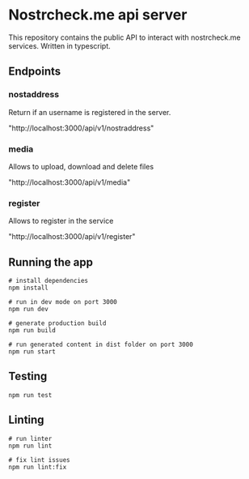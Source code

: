 # Nostrcheck.me api server

This repository contains the public API to interact with nostrcheck.me services. Written in typescript.

## Endpoints

### nostaddress 
Return if an username is registered in the server. 

"http://localhost:3000/api/v1/nostraddress"

### media
Allows to upload, download and delete files

"http://localhost:3000/api/v1/media"

### register
Allows to register in the service

"http://localhost:3000/api/v1/register"


## Running the app

```
# install dependencies
npm install

# run in dev mode on port 3000
npm run dev

# generate production build
npm run build

# run generated content in dist folder on port 3000
npm run start
```

## Testing

```
npm run test
```

## Linting

```
# run linter
npm run lint

# fix lint issues
npm run lint:fix
```
